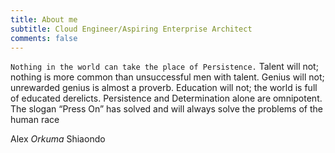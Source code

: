 ```yaml
---
title: About me
subtitle: Cloud Engineer/Aspiring Enterprise Architect
comments: false
---
```


`Nothing in the world can take the place of Persistence.` Talent will not; nothing is more common than unsuccessful men with talent. Genius will not; unrewarded genius is almost a proverb. Education will not; the world is full of educated derelicts. Persistence and Determination alone are omnipotent. The slogan “Press On” has solved and will always solve the problems of the human race

Alex _Orkuma_ Shiaondo
